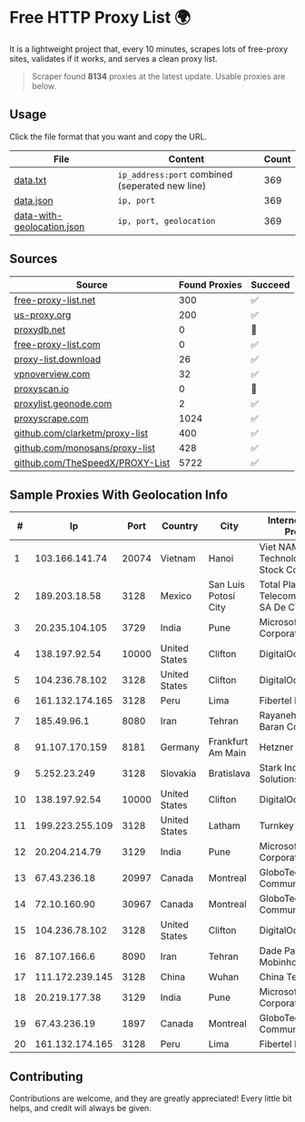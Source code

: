 
# Free HTTP Proxy List 🌍

It is a lightweight project that, every 10 minutes, scrapes lots of free-proxy sites, validates if it works, and serves a clean proxy list.


> Scraper found **8134** proxies at the latest update. Usable proxies are below.

## Usage

Click the file format that you want and copy the URL.


|File|Content|Count|
|----|-------|-----|
|[data.txt](https://raw.githubusercontent.com/themiralay/Proxy-List-World/master/data.txt)|`ip_address:port` combined (seperated new line)|369|
|[data.json](https://raw.githubusercontent.com/themiralay/Proxy-List-World/master/data.json)|`ip, port`|369|
|[data-with-geolocation.json](https://raw.githubusercontent.com/themiralay/Proxy-List-World/master/data-with-geolocation.json)|`ip, port, geolocation`|369|

## Sources

|Source|Found Proxies|Succeed|
|------|-------------|-------|
|[free-proxy-list.net](https://free-proxy-list.net)|300|✅|
|[us-proxy.org](https://www.us-proxy.org)|200|✅|
|[proxydb.net](http://proxydb.net)|0|🚫|
|[free-proxy-list.com](https://free-proxy-list.com/?page=&port=&type%5B%5D=http&type%5B%5D=https&up_time=0&search=Search)|0|✅|
|[proxy-list.download](https://www.proxy-list.download/HTTP)|26|✅|
|[vpnoverview.com](https://vpnoverview.com/privacy/anonymous-browsing/free-proxy-servers)|32|✅|
|[proxyscan.io](https://www.proxyscan.io)|0|🚫|
|[proxylist.geonode.com](https://proxylist.geonode.com/api/proxy-list?limit=300&page=1&sort_by=lastChecked&sort_type=desc&protocols=http,https)|2|✅|
|[proxyscrape.com](https://api.proxyscrape.com/v2/?request=displayproxies&protocol=http&timeout=10000&country=all&ssl=all&anonymity=all)|1024|✅|
|[github.com/clarketm/proxy-list](https://raw.githubusercontent.com/clarketm/proxy-list/master/proxy-list-raw.txt)|400|✅|
|[github.com/monosans/proxy-list](https://raw.githubusercontent.com/monosans/proxy-list/main/proxies/http.txt)|428|✅|
|[github.com/TheSpeedX/PROXY-List](https://raw.githubusercontent.com/TheSpeedX/PROXY-List/master/http.txt)|5722|✅|


## Sample Proxies With Geolocation Info

|#|Ip|Port|Country|City|Internet Service Provider|
|-|--|----|-------|----|-------------------------|
|1|103.166.141.74|20074|Vietnam|Hanoi|Viet NAM Cloud Technology Joint Stock Company|
|2|189.203.18.58|3128|Mexico|San Luis Potosí City|Total Play Telecomunicaciones SA De CV|
|3|20.235.104.105|3729|India|Pune|Microsoft Corporation|
|4|138.197.92.54|10000|United States|Clifton|DigitalOcean, LLC|
|5|104.236.78.102|3128|United States|Clifton|DigitalOcean, LLC|
|6|161.132.174.165|3128|Peru|Lima|Fibertel Peru S.A.|
|7|185.49.96.1|8080|Iran|Tehran|Rayaneh Pardazan Baran Co. Ltd.|
|8|91.107.170.159|8181|Germany|Frankfurt Am Main|Hetzner Online AG|
|9|5.252.23.249|3128|Slovakia|Bratislava|Stark Industries Solutions LTD|
|10|138.197.92.54|10000|United States|Clifton|DigitalOcean, LLC|
|11|199.223.255.109|3128|United States|Latham|Turnkey Internet Inc.|
|12|20.204.214.79|3129|India|Pune|Microsoft Corporation|
|13|67.43.236.18|20997|Canada|Montreal|GloboTech Communications|
|14|72.10.160.90|30967|Canada|Montreal|GloboTech Communications|
|15|104.236.78.102|3128|United States|Clifton|DigitalOcean, LLC|
|16|87.107.166.6|8090|Iran|Tehran|Dade Pardazi Mobinhost Co LTD|
|17|111.172.239.145|3128|China|Wuhan|China Telecom|
|18|20.219.177.38|3129|India|Pune|Microsoft Corporation|
|19|67.43.236.19|1897|Canada|Montreal|GloboTech Communications|
|20|161.132.174.165|3128|Peru|Lima|Fibertel Peru S.A.|



## Contributing

Contributions are welcome, and they are greatly appreciated! Every
little bit helps, and credit will always be given.

